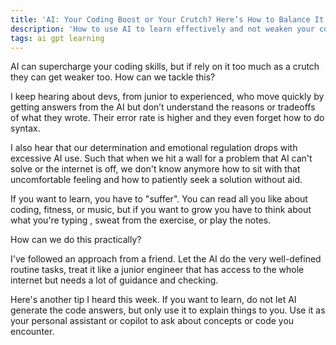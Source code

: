 ```yaml
---
title: 'AI: Your Coding Boost or Your Crutch? Here’s How to Balance It'
description: 'How to use AI to learn effectively and not weaken your coding skills'
tags: ai gpt learning
---
```


AI can supercharge your coding skills, but if rely on it too much as a crutch they can get weaker too. How can we tackle this?

I keep hearing about devs, from junior to experienced, who move quickly by getting answers from the AI but don’t understand the reasons or tradeoffs of what they wrote. Their error rate is higher and they even forget how to do syntax.

I also hear that our determination and emotional regulation drops with excessive AI use. Such that when we hit a wall for a problem that AI can't solve or the internet is off, we don't know anymore how to sit with that uncomfortable feeling and how to patiently seek a solution without aid.

If you want to learn, you have to "suffer". You can read all you like about coding, fitness, or music, but if you want to grow you have to think about what you're typing , sweat from the exercise, or play the notes.

How can we do this practically?

I've followed an approach from a friend. Let the AI do the very well-defined routine tasks, treat it like a junior engineer that has access to the whole internet but needs a lot of guidance and checking.

Here's another tip I heard this week. If you want to learn, do not let AI generate the code answers, but only use it to explain things to you. Use it as your personal assistant or copilot to ask about concepts or code you encounter.
